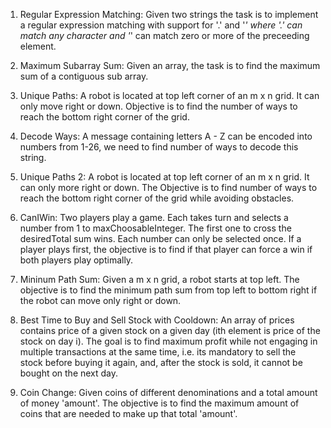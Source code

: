 1. Regular Expression Matching: Given two strings the task is to implement a regular expression matching with support for '.' and '*' where '.' can match any character and '*' can match zero or more of the preceeding element.

2. Maximum Subarray Sum: Given an array, the task is to find the maximum sum of a contiguous sub array. 

3. Unique Paths: A robot is located at top left corner of an m x n grid. It can only move right or down. Objective is to find the number of ways to reach the bottom right corner of the grid.

4. Decode Ways: A message containing letters A - Z can be encoded into numbers from 1-26, we need to find number of ways to decode this string. 

5. Unique Paths 2: A robot is located at top left corner of an m x n grid. It can only more right or down. The Objective is to find number of ways to reach the bottom right corner of the grid while avoiding obstacles. 

6. CanIWin: Two players play a game. Each takes turn and selects a number from 1 to maxChoosableInteger. The first one to cross the desiredTotal sum wins. Each number can only be selected once. If a player plays first, the objective is to find if that player can force a win if both players play optimally.

7. Mininum Path Sum: Given a m x n grid, a robot starts at top left. The objective is to find the minimum path sum from top left to bottom right if the robot can move only right or down. 

8. Best Time to Buy and Sell Stock with Cooldown: An array of prices contains price of a given stock on a given day (ith element is price of the stock on day i). The goal is to find maximum profit while not engaging in multiple transactions at the same time, i.e. its mandatory to sell the stock before buying it again, and, after the stock is sold, it cannot be bought on the next day.

9. Coin Change: Given coins of different denominations and a total amount of money 'amount'. The objective is to find the maximum amount of coins that are needed to make up that total 'amount'.